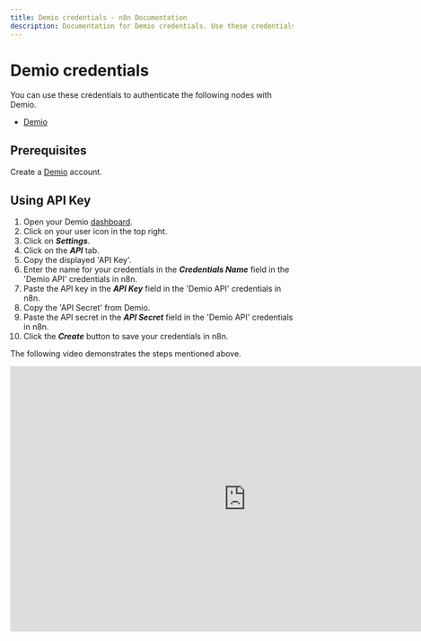 ```yaml
---
title: Demio credentials - n8n Documentation
description: Documentation for Demio credentials. Use these credentials to authenticate Demio in n8n, a workflow automation platform.
---
```


# Demio credentials

You can use these credentials to authenticate the following nodes with Demio.

- [Demio](/integrations/builtin/app-nodes/n8n-nodes-base.demio/)


## Prerequisites

Create a [Demio](https://demio.com/) account.

## Using API Key

1. Open your Demio [dashboard](https://my.demio.com/manage/dashboard).
2. Click on your user icon in the top right.
3. Click on ***Settings***.
4. Click on the ***API*** tab.
5. Copy the displayed 'API Key'.
6. Enter the name for your credentials in the ***Credentials Name*** field in the 'Demio API' credentials in n8n.
7. Paste the API key in the ***API Key*** field in the 'Demio API' credentials in n8n.
8. Copy the 'API Secret' from Demio.
9. Paste the API secret in the ***API Secret*** field in the 'Demio API' credentials in n8n.
10. Click the ***Create*** button to save your credentials in n8n.

The following video demonstrates the steps mentioned above.

<div class="video-container">
<iframe width="840" height="472.5" src="https://www.youtube.com/embed/qcl8mZAmK2I" frameborder="0" allow="accelerometer; autoplay; clipboard-write; encrypted-media; gyroscope; picture-in-picture" allowfullscreen></iframe>
</div>


